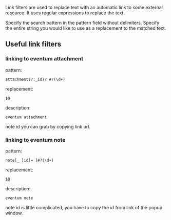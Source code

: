Link filters are used to replace text with an automatic link to some external resource. It uses regular expressions to replace the text.

Specify the search pattern in the pattern field without delimiters. Specify the entire string you would like to use as a replacement to the matched text.

## Useful link filters

### linking to eventum attachment

pattern:

`attachment(?:_id)? #?(\d+)`

replacement:

<a class="link" href="/download.php?cat=attachment&id=$1">`$0`</a>

description:

`eventum attachment`

note id you can grab by copying link url.

### linking to eventum note

pattern:

`note[_ ]id[= ]#?(\d+)`

replacement:

<a title="view note details" href="javascript:void(null);" onClick="javascript:viewNote($1, 0);" class="link">`$0`</a>

description:

`eventum note`

note id is little complicated, you have to copy the id from link of the popup window.
